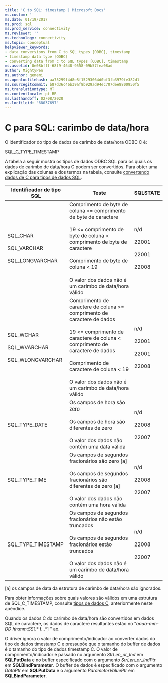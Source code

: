 ```yaml
---
title: 'C to SQL: timestamp | Microsoft Docs'
ms.custom: ''
ms.date: 01/19/2017
ms.prod: sql
ms.prod_service: connectivity
ms.reviewer: ''
ms.technology: connectivity
ms.topic: conceptual
helpviewer_keywords:
- data conversions from C to SQL types [ODBC], timestamp
- timestamp data type [ODBC]
- converting data from c to SQL types [ODBC], timestamp
ms.assetid: 0e08bfff-68f9-4648-9558-09b57fea08ad
author: MightyPen
ms.author: genemi
ms.openlocfilehash: aa75299f4d8e8f15293064d0bf3fb3979fe382d1
ms.sourcegitcommit: b87d36c46b39af8b929ad94ec707dee8800950f5
ms.translationtype: MT
ms.contentlocale: pt-BR
ms.lasthandoff: 02/08/2020
ms.locfileid: "68037697"
---
```

# <a name="c-to-sql-timestamp"></a>C para SQL: carimbo de data/hora
O identificador do tipo de dados de carimbo de data/hora ODBC C é:  
  
 SQL_C_TYPE_TIMESTAMP  
  
 A tabela a seguir mostra os tipos de dados ODBC SQL para os quais os dados de carimbo de data/hora C podem ser convertidos. Para obter uma explicação das colunas e dos termos na tabela, consulte [convertendo dados de C para tipos de dados SQL](../../../odbc/reference/appendixes/converting-data-from-c-to-sql-data-types.md).  
  
|Identificador de tipo SQL|Teste|SQLSTATE|  
|-------------------------|----------|--------------|  
|SQL_CHAR<br /><br /> SQL_VARCHAR<br /><br /> SQL_LONGVARCHAR|Comprimento de byte de coluna >= comprimento de byte de caractere<br /><br /> 19 <= comprimento de byte de coluna < comprimento de byte de caractere<br /><br /> Comprimento de byte de coluna < 19<br /><br /> O valor dos dados não é um carimbo de data/hora válido|n/d<br /><br /> 22001<br /><br /> 22001<br /><br /> 22008|  
|SQL_WCHAR<br /><br /> SQL_WVARCHAR<br /><br /> SQL_WLONGVARCHAR|Comprimento de caractere de coluna >= comprimento de caractere de dados<br /><br /> 19 <= comprimento de caractere de coluna < comprimento de caractere de dados<br /><br /> Comprimento de caractere de coluna < 19<br /><br /> O valor dos dados não é um carimbo de data/hora válido|n/d<br /><br /> 22001<br /><br /> 22001<br /><br /> 22008|  
|SQL_TYPE_DATE|Os campos de hora são zero<br /><br /> Os campos de hora são diferentes de zero<br /><br /> O valor dos dados não contém uma data válida|n/d<br /><br /> 22008<br /><br /> 22007|  
|SQL_TYPE_TIME|Os campos de segundos fracionários são zero [a]<br /><br /> Os campos de segundos fracionários são diferentes de zero [a]<br /><br /> O valor dos dados não contém uma hora válida|n/d<br /><br /> 22008<br /><br /> 22007|  
|SQL_TYPE_TIMESTAMP|Os campos de segundos fracionários não estão truncados<br /><br /> Os campos de segundos fracionários estão truncados<br /><br /> O valor dos dados não é um carimbo de data/hora válido|n/d<br /><br /> 22008<br /><br /> 22007|  
  
 [a] os campos de data da estrutura de carimbo de data/hora são ignorados.  
  
 Para obter informações sobre quais valores são válidos em uma estrutura de SQL_C_TIMESTAMP, consulte [tipos de dados C](../../../odbc/reference/appendixes/c-data-types.md), anteriormente neste apêndice.  
  
 Quando os dados C do carimbo de data/hora são convertidos em dados SQL de caractere, os dados de caractere resultantes estão no "*aaaa*-*mm*-*DD* *hh*:*mm*:*SS*[.* f...*] " ao.  
  
 O driver ignora o valor de comprimento/indicador ao converter dados do tipo de dados timestamp C e pressupõe que o tamanho do buffer de dados é o tamanho do tipo de dados timestamp C. O valor de comprimento/indicador é passado no argumento *StrLen_or_Ind* em **SQLPutData** e no buffer especificado com o argumento *StrLen_or_IndPtr* em **SQLBindParameter**. O buffer de dados é especificado com o argumento *DataPtr* em **SQLPutData** e o argumento *ParameterValuePtr* em **SQLBindParameter**.
